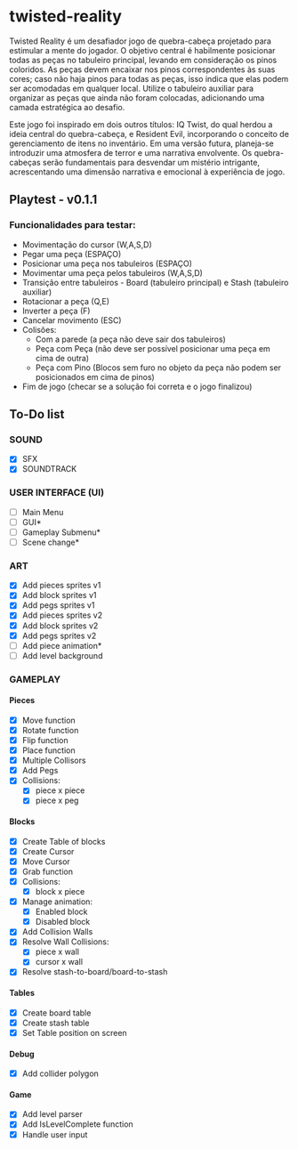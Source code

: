 # twisted-reality

Twisted Reality é um desafiador jogo de quebra-cabeça projetado para estimular a mente do jogador. O objetivo central é habilmente posicionar todas as peças no tabuleiro principal, levando em consideração os pinos coloridos. As peças devem encaixar nos pinos correspondentes às suas cores; caso não haja pinos para todas as peças, isso indica que elas podem ser acomodadas em qualquer local. Utilize o tabuleiro auxiliar para organizar as peças que ainda não foram colocadas, adicionando uma camada estratégica ao desafio.

Este jogo foi inspirado em dois outros títulos: IQ Twist, do qual herdou a ideia central do quebra-cabeça, e Resident Evil, incorporando o conceito de gerenciamento de itens no inventário. Em uma versão futura, planeja-se introduzir uma atmosfera de terror e uma narrativa envolvente. Os quebra-cabeças serão fundamentais para desvendar um mistério intrigante, acrescentando uma dimensão narrativa e emocional à experiência de jogo.

## Playtest - v0.1.1

### Funcionalidades para testar:

* Movimentação do cursor (W,A,S,D)
* Pegar uma peça (ESPAÇO)
* Posicionar uma peça nos tabuleiros (ESPAÇO)
* Movimentar uma peça pelos tabuleiros (W,A,S,D)
* Transição entre tabuleiros - Board (tabuleiro principal) e Stash (tabuleiro auxiliar)
* Rotacionar a peça (Q,E)
* Inverter a peça (F)
* Cancelar movimento (ESC)
* Colisões:
    * Com a parede (a peça não deve sair dos tabuleiros)
    * Peça com Peça (não deve ser possível posicionar uma peça em cima de outra)
    * Peça com Pino (Blocos sem furo no objeto da peça não podem ser posicionados em cima de pinos)
* Fim de jogo (checar se a solução foi correta e o jogo finalizou)

## To-Do list

### SOUND

- [x] SFX
- [x] SOUNDTRACK

### USER INTERFACE (UI)

- [ ] Main Menu
- [ ] GUI*
- [ ] Gameplay Submenu*
- [ ] Scene change*

### ART
- [x] Add pieces sprites v1
- [x] Add block sprites v1
- [x] Add pegs sprites v1
- [x] Add pieces sprites v2
- [x] Add block sprites v2
- [x] Add pegs sprites v2
- [ ] Add piece animation*
- [ ] Add level background

### GAMEPLAY

#### Pieces

- [x] Move function
- [x] Rotate function
- [x] Flip function
- [x] Place function
- [x] Multiple Collisors
- [x] Add Pegs
- [x] Collisions:
    - [x] piece x piece
    - [x] piece x peg

#### Blocks

- [x] Create Table of blocks
- [x] Create Cursor
- [x] Move Cursor
- [x] Grab function
- [x] Collisions:
    - [x] block x piece
- [x] Manage animation:
    - [x] Enabled block
    - [x] Disabled block
- [x] Add Collision Walls
- [x] Resolve Wall Collisions:
    - [x] piece  x wall
    - [x] cursor x wall
- [x] Resolve stash-to-board/board-to-stash

#### Tables

- [x] Create board table
- [x] Create stash table
- [x] Set Table position on screen

#### Debug

- [x] Add collider polygon

#### Game

- [x] Add level parser
- [x] Add IsLevelComplete function
- [x] Handle user input
